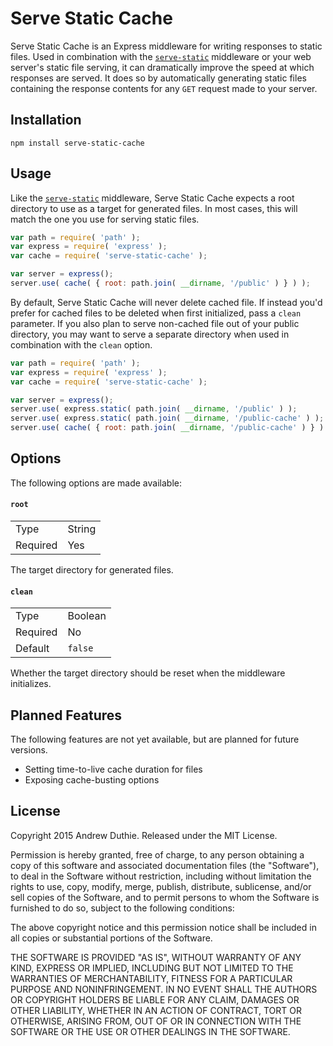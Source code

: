 Serve Static Cache
==================

Serve Static Cache is an Express middleware for writing responses to static files. Used in combination with the [`serve-static`](https://github.com/expressjs/serve-static) middleware or your web server's static file serving, it can dramatically improve the speed at which responses are served. It does so by automatically generating static files containing the response contents for any `GET` request made to your server.

## Installation

`npm install serve-static-cache`

## Usage

Like the [`serve-static`](https://github.com/expressjs/serve-static) middleware, Serve Static Cache expects a root directory to use as a target for generated files. In most cases, this will match the one you use for serving static files.

```js
var path = require( 'path' );
var express = require( 'express' );
var cache = require( 'serve-static-cache' );

var server = express();
server.use( cache( { root: path.join( __dirname, '/public' ) } ) );
```

By default, Serve Static Cache will never delete cached file. If instead you'd prefer for cached files to be deleted when first initialized, pass a `clean` parameter. If you also plan to serve non-cached file out of your public directory, you may want to serve a separate directory when used in combination with the `clean` option.

```js
var path = require( 'path' );
var express = require( 'express' );
var cache = require( 'serve-static-cache' );

var server = express();
server.use( express.static( path.join( __dirname, '/public' ) );
server.use( express.static( path.join( __dirname, '/public-cache' ) );
server.use( cache( { root: path.join( __dirname, '/public-cache' ) } ) );
```

## Options

The following options are made available:

#### `root`

<table>
	<tr><td>Type</td><td>String</td></tr>
	<tr><td>Required</td><td>Yes</td></tr>
</table>

The target directory for generated files.

#### `clean`

<table>
	<tr><td>Type</td><td>Boolean</td></tr>
	<tr><td>Required</td><td>No</td></tr>
	<tr><td>Default</td><td><code>false</code></td></tr>
</table>

Whether the target directory should be reset when the middleware initializes.

## Planned Features

The following features are not yet available, but are planned for future versions.

- Setting time-to-live cache duration for files
- Exposing cache-busting options

## License

Copyright 2015 Andrew Duthie. Released under the MIT License.

Permission is hereby granted, free of charge, to any person obtaining a copy of this software and associated documentation files (the "Software"), to deal in the Software without restriction, including without limitation the rights to use, copy, modify, merge, publish, distribute, sublicense, and/or sell copies of the Software, and to permit persons to whom the Software is furnished to do so, subject to the following conditions:

The above copyright notice and this permission notice shall be included in all copies or substantial portions of the Software.

THE SOFTWARE IS PROVIDED "AS IS", WITHOUT WARRANTY OF ANY KIND, EXPRESS OR IMPLIED, INCLUDING BUT NOT LIMITED TO THE WARRANTIES OF MERCHANTABILITY, FITNESS FOR A PARTICULAR PURPOSE AND NONINFRINGEMENT. IN NO EVENT SHALL THE AUTHORS OR COPYRIGHT HOLDERS BE LIABLE FOR ANY CLAIM, DAMAGES OR OTHER LIABILITY, WHETHER IN AN ACTION OF CONTRACT, TORT OR OTHERWISE, ARISING FROM, OUT OF OR IN CONNECTION WITH THE SOFTWARE OR THE USE OR OTHER DEALINGS IN THE SOFTWARE.
